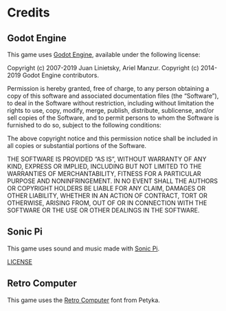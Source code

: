 # Credits

## Godot Engine

This game uses [Godot Engine](https://godotengine.org), available under the following license:

Copyright (c) 2007-2019 Juan Linietsky, Ariel Manzur. Copyright (c) 2014-2019 Godot Engine contributors.

Permission is hereby granted, free of charge, to any person obtaining a copy of this software and associated documentation files (the “Software”), to deal in the Software without restriction, including without limitation the rights to use, copy, modify, merge, publish, distribute, sublicense, and/or sell copies of the Software, and to permit persons to whom the Software is furnished to do so, subject to the following conditions:

The above copyright notice and this permission notice shall be included in all copies or substantial portions of the Software.

THE SOFTWARE IS PROVIDED “AS IS”, WITHOUT WARRANTY OF ANY KIND, EXPRESS OR IMPLIED, INCLUDING BUT NOT LIMITED TO THE WARRANTIES OF MERCHANTABILITY, FITNESS FOR A PARTICULAR PURPOSE AND NONINFRINGEMENT. IN NO EVENT SHALL THE AUTHORS OR COPYRIGHT HOLDERS BE LIABLE FOR ANY CLAIM, DAMAGES OR OTHER LIABILITY, WHETHER IN AN ACTION OF CONTRACT, TORT OR OTHERWISE, ARISING FROM, OUT OF OR IN CONNECTION WITH THE SOFTWARE OR THE USE OR OTHER DEALINGS IN THE SOFTWARE.

## Sonic Pi

This game uses sound and music made with [Sonic Pi](https://sonic-pi.net).

[LICENSE](https://github.com/samaaron/sonic-pi/blob/master/LICENSE.md)

## Retro Computer

This game uses the [Retro Computer](https://www.dafont.com/de/retro-computer.font) font from Petyka.
